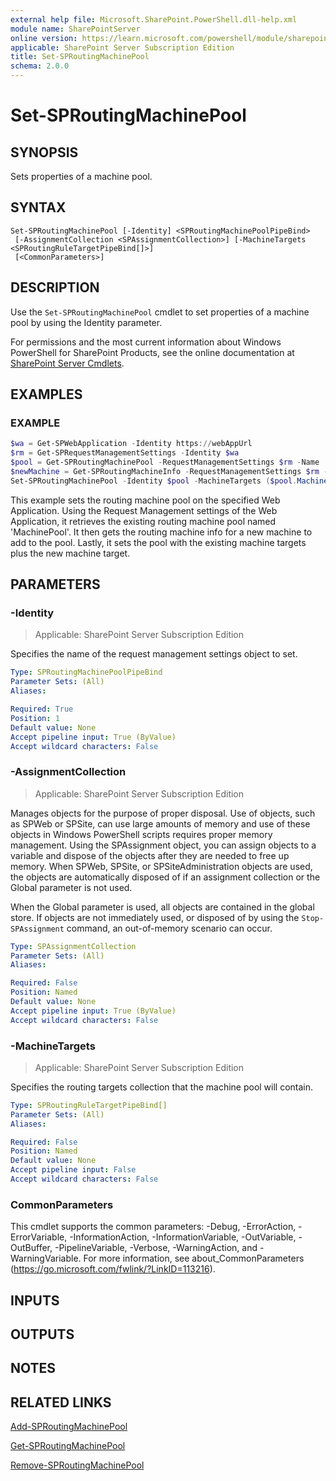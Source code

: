 ```yaml
---
external help file: Microsoft.SharePoint.PowerShell.dll-help.xml
module name: SharePointServer
online version: https://learn.microsoft.com/powershell/module/sharepoint-server/set-sproutingmachinepool
applicable: SharePoint Server Subscription Edition
title: Set-SPRoutingMachinePool
schema: 2.0.0
---
```


# Set-SPRoutingMachinePool

## SYNOPSIS
Sets properties of a machine pool.

## SYNTAX

```
Set-SPRoutingMachinePool [-Identity] <SPRoutingMachinePoolPipeBind>
 [-AssignmentCollection <SPAssignmentCollection>] [-MachineTargets <SPRoutingRuleTargetPipeBind[]>]
 [<CommonParameters>]
```

## DESCRIPTION
Use the `Set-SPRoutingMachinePool` cmdlet to set properties of a machine pool by using the Identity parameter.

For permissions and the most current information about Windows PowerShell for SharePoint Products, see the online documentation at [SharePoint Server Cmdlets](https://learn.microsoft.com/powershell/sharepoint/sharepoint-server/sharepoint-server-cmdlets).

## EXAMPLES

### EXAMPLE
```powershell
$wa = Get-SPWebApplication -Identity https://webAppUrl
$rm = Get-SPRequestManagementSettings -Identity $wa
$pool = Get-SPRoutingMachinePool -RequestManagementSettings $rm -Name 'MachinePool'
$newMachine = Get-SPRoutingMachineInfo -RequestManagementSettings $rm -Name SP01
Set-SPRoutingMachinePool -Identity $pool -MachineTargets ($pool.MachineTargets + $newMachine)
```
This example sets the routing machine pool on the specified Web Application. Using the Request Management settings of the Web Application, it retrieves the existing routing machine pool named 'MachinePool'. It then gets the routing machine info for a new machine to add to the pool. Lastly, it sets the pool with the existing machine targets plus the new machine target.

## PARAMETERS

### -Identity

> Applicable: SharePoint Server Subscription Edition

Specifies the name of the request management settings object to set.

```yaml
Type: SPRoutingMachinePoolPipeBind
Parameter Sets: (All)
Aliases:

Required: True
Position: 1
Default value: None
Accept pipeline input: True (ByValue)
Accept wildcard characters: False
```

### -AssignmentCollection

> Applicable: SharePoint Server Subscription Edition

Manages objects for the purpose of proper disposal.
Use of objects, such as SPWeb or SPSite, can use large amounts of memory and use of these objects in Windows PowerShell scripts requires proper memory management.
Using the SPAssignment object, you can assign objects to a variable and dispose of the objects after they are needed to free up memory.
When SPWeb, SPSite, or SPSiteAdministration objects are used, the objects are automatically disposed of if an assignment collection or the Global parameter is not used.

When the Global parameter is used, all objects are contained in the global store.
If objects are not immediately used, or disposed of by using the `Stop-SPAssignment` command, an out-of-memory scenario can occur.

```yaml
Type: SPAssignmentCollection
Parameter Sets: (All)
Aliases:

Required: False
Position: Named
Default value: None
Accept pipeline input: True (ByValue)
Accept wildcard characters: False
```

### -MachineTargets

> Applicable: SharePoint Server Subscription Edition

Specifies the routing targets collection that the machine pool will contain.

```yaml
Type: SPRoutingRuleTargetPipeBind[]
Parameter Sets: (All)
Aliases:

Required: False
Position: Named
Default value: None
Accept pipeline input: False
Accept wildcard characters: False
```

### CommonParameters
This cmdlet supports the common parameters: -Debug, -ErrorAction, -ErrorVariable, -InformationAction, -InformationVariable, -OutVariable, -OutBuffer, -PipelineVariable, -Verbose, -WarningAction, and -WarningVariable. For more information, see about_CommonParameters (https://go.microsoft.com/fwlink/?LinkID=113216).

## INPUTS

## OUTPUTS

## NOTES

## RELATED LINKS

[Add-SPRoutingMachinePool](Add-SPRoutingMachinePool.md)

[Get-SPRoutingMachinePool](Get-SPRoutingMachinePool.md)

[Remove-SPRoutingMachinePool](Remove-SPRoutingMachinePool.md)
